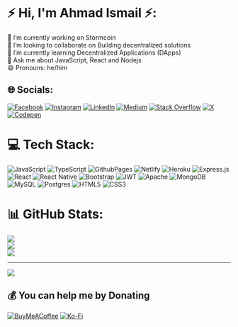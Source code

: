 # ⚡️ Hi, I'm Ahmad Ismail ⚡️:
🔭 I’m currently working on Stormcoin<br>👯 I’m looking to collaborate on Building decentralized solutions <br>🌱 I’m currently learning Decentralized Applications (DApps)<br>💬 Ask me about JavaScript, React and Nodejs<br>😄 Pronouns: he/him


## 🌐 Socials:
[![Facebook](https://img.shields.io/badge/Facebook-%231877F2.svg?logo=Facebook&logoColor=white)]([https://facebook.com/Ahmad](https://www.facebook.com/profile.php?id=100029035925497&mibextid=ZbWKwL)) [![Instagram](https://img.shields.io/badge/Instagram-%23E4405F.svg?logo=Instagram&logoColor=white)](https://www.instagram.com/aiialpha1?igsh=MWlscTd0amhwcnNpNA==) [![LinkedIn](https://img.shields.io/badge/LinkedIn-%230077B5.svg?logo=linkedin&logoColor=white)](https://linkedin.com/in/aiialpha) [![Medium](https://img.shields.io/badge/Medium-12100E?logo=medium&logoColor=white)](https://medium.com/@aiialpha) [![Stack Overflow](https://img.shields.io/badge/-Stackoverflow-FE7A16?logo=stack-overflow&logoColor=white)](https://stackoverflow.com/users/16018879) [![X](https://img.shields.io/badge/X-black.svg?logo=X&logoColor=white)](https://x.com/Aiialpha1) [![Codepen](https://img.shields.io/badge/Codepen-000000?style=for-the-badge&logo=codepen&logoColor=white)](https://codepen.io/Aiialpha) 

# 💻 Tech Stack:
![JavaScript](https://img.shields.io/badge/javascript-%23323330.svg?style=for-the-badge&logo=javascript&logoColor=%23F7DF1E) ![TypeScript](https://img.shields.io/badge/typescript-%23007ACC.svg?style=for-the-badge&logo=typescript&logoColor=white) ![GithubPages](https://img.shields.io/badge/github%20pages-121013?style=for-the-badge&logo=github&logoColor=white) ![Netlify](https://img.shields.io/badge/netlify-%23000000.svg?style=for-the-badge&logo=netlify&logoColor=#00C7B7) ![Heroku](https://img.shields.io/badge/heroku-%23430098.svg?style=for-the-badge&logo=heroku&logoColor=white) ![Express.js](https://img.shields.io/badge/express.js-%23404d59.svg?style=for-the-badge&logo=express&logoColor=%2361DAFB) ![React](https://img.shields.io/badge/react-%2320232a.svg?style=for-the-badge&logo=react&logoColor=%2361DAFB) ![React Native](https://img.shields.io/badge/react_native-%2320232a.svg?style=for-the-badge&logo=react&logoColor=%2361DAFB) ![Bootstrap](https://img.shields.io/badge/bootstrap-%238511FA.svg?style=for-the-badge&logo=bootstrap&logoColor=white) ![JWT](https://img.shields.io/badge/JWT-black?style=for-the-badge&logo=JSON%20web%20tokens) ![Apache](https://img.shields.io/badge/apache-%23D42029.svg?style=for-the-badge&logo=apache&logoColor=white) ![MongoDB](https://img.shields.io/badge/MongoDB-%234ea94b.svg?style=for-the-badge&logo=mongodb&logoColor=white) ![MySQL](https://img.shields.io/badge/mysql-4479A1.svg?style=for-the-badge&logo=mysql&logoColor=white) ![Postgres](https://img.shields.io/badge/postgres-%23316192.svg?style=for-the-badge&logo=postgresql&logoColor=white) ![HTML5](https://img.shields.io/badge/html5-%23E34F26.svg?style=for-the-badge&logo=html5&logoColor=white) ![CSS3](https://img.shields.io/badge/css3-%231572B6.svg?style=for-the-badge&logo=css3&logoColor=white)
# 📊 GitHub Stats:
![](https://github-readme-stats.vercel.app/api?username=aiialpha&theme=radical&show_icons=true&hide_border=true&count_private=true)<br/>
![](https://github-readme-streak-stats.herokuapp.com/?user=aiialpha&theme=radical&hide_border=false)<br/>
![](https://github-readme-stats.vercel.app/api/top-langs/?username=aiialpha&theme=radical&hide_border=false&include_all_commits=true&count_private=true&layout=compact)

---
[![](https://visitcount.itsvg.in/api?id=aiialpha&icon=0&color=0)](https://visitcount.itsvg.in)

  ## 💰 You can help me by Donating
  [![BuyMeACoffee](https://img.shields.io/badge/Buy%20Me%20a%20Coffee-ffdd00?style=for-the-badge&logo=buy-me-a-coffee&logoColor=black)](https://buymeacoffee.com/abdulsalamp) [![Ko-Fi](https://img.shields.io/badge/Ko--fi-F16061?style=for-the-badge&logo=ko-fi&logoColor=white)](https://ko-fi.com/abdulsalamp) 

  
<!-- Proudly created with GPRM ( https://gprm.itsvg.in ) -->

